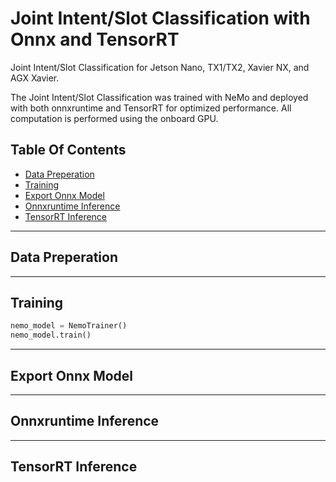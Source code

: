 # Joint Intent/Slot Classification with Onnx and TensorRT
Joint Intent/Slot Classification for Jetson Nano, TX1/TX2, Xavier NX, and AGX Xavier.

The Joint Intent/Slot Classification was trained with NeMo and deployed with both onnxruntime and TensorRT for optimized performance.
All computation is performed using the onboard GPU.

## Table Of Contents
- [Data Preperation](#Data-Preperation)
- [Training](#Training)
- [Export Onnx Model](#Export-Onnx-Model)
- [Onnxruntime Inference](#Onnxruntime-Inference)
- [TensorRT Inference](#TensorRT-Inference)
---
## Data Preperation
---
## Training
```python
nemo_model = NemoTrainer()
nemo_model.train()
```
---
## Export Onnx Model
---
## Onnxruntime Inference
---
## TensorRT Inference





